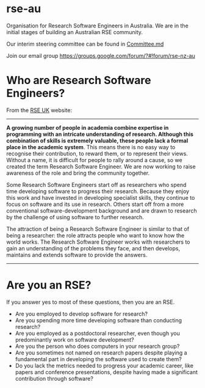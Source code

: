 # rse-au

Organisation for Research Software Engineers in Australia. We are in the initial stages of building an Australian RSE community.

Our interim steering committee can be found in [Committee.md](./Committee.md)

Join our email group https://groups.google.com/forum/?#!forum/rse-nz-au

# Who are Research Software Engineers?

From the [RSE UK](rse.ac.uk) website:

----

**A growing number of people in academia combine expertise in programming with an intricate understanding of research. Although this combination of skills is extremely valuable, these people lack a formal place in the academic system**. This means there is no easy way to recognise their contribution, to reward them, or to represent their views. Without a name, it is difficult for people to rally around a cause, so we created the term Research Software Engineer. We are now working to raise awareness of the role and bring the community together.

Some Research Software Engineers start off as researchers who spend time developing software to progress their research. Because they enjoy this work and have invested in developing specialist skills, they continue to focus on software and its use in research. Others start off from a more conventional software-development background and are drawn to research by the challenge of using software to further research. 

The attraction of being a Research Software Engineer is similar to that of being a researcher: the role attracts people who want to know how the world works. The Research Software Engineer works with researchers to gain an understanding of the problems they face, and then develops, maintains and extends software to provide the answers.

----

# Are you an RSE?

If you answer yes to most of these questions, then you are an RSE. 

- Are you employed to develop software for research?
- Are you spending more time developing software than conducting research?
- Are you employed as a postdoctoral researcher, even though you predominantly work on software development?
- Are you the person who does computers in your research group?
- Are you sometimes not named on research papers despite playing a fundamental part in developing the software used to create them?
- Do you lack the metrics needed to progress your academic career, like papers and conference presentations, despite having made a significant contribution through software?
